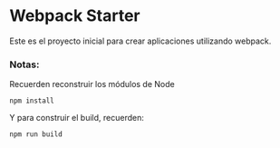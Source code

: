 # Webpack Starter

Este es el proyecto inicial para crear aplicaciones utilizando webpack.

### Notas:
Recuerden reconstruir los módulos de Node
```
npm install
```
Y para construir el build, recuerden:

```
npm run build
```
